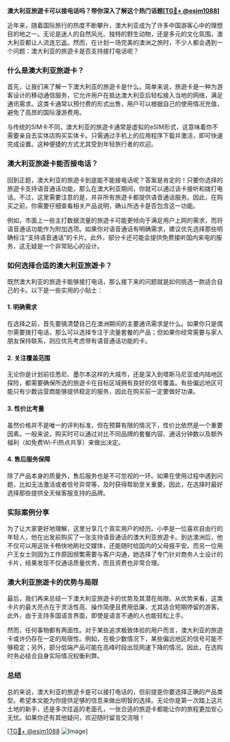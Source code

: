 **澳大利亚旅遊卡可以接电话吗？带你深入了解这个热门话题[[TG💪+ @esim1088](https://t.me/s/esim1088)]**

近年来，随着国际旅行的热度不断攀升，澳大利亚成为了许多中国游客心中的理想目的地之一。无论是迷人的自然风光、独特的野生动物，还是多元的文化氛围，澳大利亚都让人流连忘返。然而，在计划一场完美的澳洲之旅时，不少人都会遇到一个问题：澳大利亚的旅遊卡是否支持接打电话呢？

### 什么是澳大利亚旅遊卡？

首先，让我们来了解一下澳大利亚的旅遊卡是什么。简单来说，旅遊卡是一种为游客设计的移动通信服务，它允许用户在抵达澳大利亚后轻松接入当地的网络，满足通讯需求。这类卡通常以预付费的形式出售，用户可以根据自己的使用情况充值，避免了高昂的国际漫游费用。

与传统的SIM卡不同，澳大利亚的旅遊卡通常是虚拟的eSIM形式，这意味着你不需要亲自去实体店购买实体卡。只需通过手机上的应用程序下载并激活，即可快速完成设置。这种便捷的方式尤其受到年轻旅行者的欢迎。

### 澳大利亚旅遊卡能否接电话？

回到正题，澳大利亚的旅遊卡到底能不能接电话呢？答案是肯定的！只要你选择的旅遊卡支持语音通话功能，那么在澳大利亚期间，你就可以通过该卡接听和拨打电话。不过，这里需要注意的是，并非所有旅遊卡都提供语音通话服务。因此，在购买之前，你需要仔细查看相关产品说明，确认所选卡是否包含这一功能。

例如，市面上一些主打数据流量的旅遊卡可能更倾向于满足用户上网的需求，而将语音通话功能作为附加选项。如果你对语音通话有明确需求，建议优先选择那些明确标注“支持语音通话”的卡片。此外，部分卡还可能会提供免费接听国内来电的服务，这无疑是一个非常贴心的设计。

### 如何选择合适的澳大利亚旅遊卡？

既然澳大利亚的旅遊卡能够接打电话，那么接下来的问题就是如何挑选一款适合自己的卡。以下是一些实用的小贴士：

#### 1. **明确需求**
在选择之前，首先要搞清楚自己在澳洲期间的主要通讯需求是什么。如果你只是偶尔需要拨打电话，那么可以选择专注于流量套餐的产品；但如果你经常需要与家人朋友保持联系，则应优先考虑带有语音通话功能的卡。

#### 2. **关注覆盖范围**
无论你是计划前往悉尼、墨尔本这样的大城市，还是深入到塔斯马尼亚或内陆地区探险，都需要确保所选的旅遊卡在目标区域拥有良好的信号覆盖。有些偏远地区可能只有少数运营商能够提供稳定的服务，因此在购买前一定要做好功课。

#### 3. **性价比考量**
虽然价格并不是唯一的评判标准，但在预算有限的情况下，性价比依然是一个重要因素。一般来说，购买时可以通过对比不同品牌的套餐内容、通话分钟数以及额外福利（如免费Wi-Fi热点共享）来做出决定。

#### 4. **售后服务保障**
除了产品本身的质量外，售后服务也是不可忽视的一环。如果在使用过程中遇到问题，比如无法激活或者信号异常等，及时获得帮助至关重要。因此，在选择时最好选择那些提供全天候客服支持的品牌。

### 实际案例分享

为了让大家更好地理解，这里分享几个真实用户的经历。小李是一位喜欢自由行的年轻人，他在出发前购买了一张支持语音通话的澳大利亚旅遊卡。到达澳洲后，他不仅可以用这张卡畅快地刷社交媒体，还能随时给国内的父母报平安。而另一位用户王女士则因为工作原因频繁需要与客户沟通，她选择了专门针对商务人士设计的卡片，结果发现不仅通话质量优秀，而且资费也非常合理。

### 澳大利亚旅遊卡的优势与局限

最后，我们再来总结一下澳大利亚旅遊卡的优势及其潜在局限。从优势来看，这类卡片的最大亮点在于灵活性高、操作简便且费用低廉，尤其适合短期停留的游客。此外，由于支持多国语言界面，即使是语言不通的人也能轻松上手。

然而，任何事物都有两面性。对于某些追求极致体验的用户而言，澳大利亚的旅遊卡或许仍存在一定的局限性。例如，在极少数情况下，某些偏远地区的信号可能不够稳定；另外，部分低端产品可能在高峰时段出现网速下降的情况。因此，在选购时务必结合自身实际情况权衡利弊。

### 总结

总的来说，澳大利亚的旅遊卡是可以接打电话的，但前提是你要选择正确的产品类型。希望本文能为你提供足够的信息来做出明智的选择。无论你是第一次踏上这片土地的新手，还是多次往返的老面孔，一张合适的旅遊卡都能让你的旅程更加安心无忧。如果你还有其他疑问，欢迎随时留言交流哦！

[[TG💪+ @esim1088](https://t.me/s/esim1088) ![Image](https://i.postimg.cc/4NQfJmqS/Snipaste-2025-05-13-00-14-12.png)]